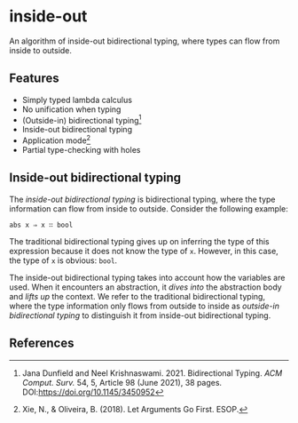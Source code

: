 # inside-out

An algorithm of inside-out bidirectional typing, where types can flow from inside to outside.

## Features

- Simply typed lambda calculus
- No unification when typing
- (Outside-in) bidirectional typing[^1]
- Inside-out bidirectional typing
- Application mode[^2]
- Partial type-checking with holes

## Inside-out bidirectional typing

The *inside-out bidirectional typing* is bidirectional typing, where the type information can flow from inside to outside.
Consider the following example:

```lean
abs x ⇒ x ∷ bool
```

The traditional bidirectional typing gives up on inferring the type of this expression because it does not know the type of `x`.
However, in this case, the type of `x` is obvious: `bool`.

The inside-out bidirectional typing takes into account how the variables are used.
When it encounters an abstraction, it *dives into* the abstraction body and *lifts up* the context.
We refer to the traditional bidirectional typing, where the type information only flows from outside to inside as *outside-in bidirectional typing* to distinguish it from inside-out bidirectional typing.

## References

[^1]: Jana Dunfield and Neel Krishnaswami. 2021. Bidirectional Typing. <i>ACM Comput. Surv.</i> 54, 5, Article 98 (June 2021), 38 pages. DOI:https://doi.org/10.1145/3450952
[^2]: Xie, N., & Oliveira, B. (2018). Let Arguments Go First. ESOP.
